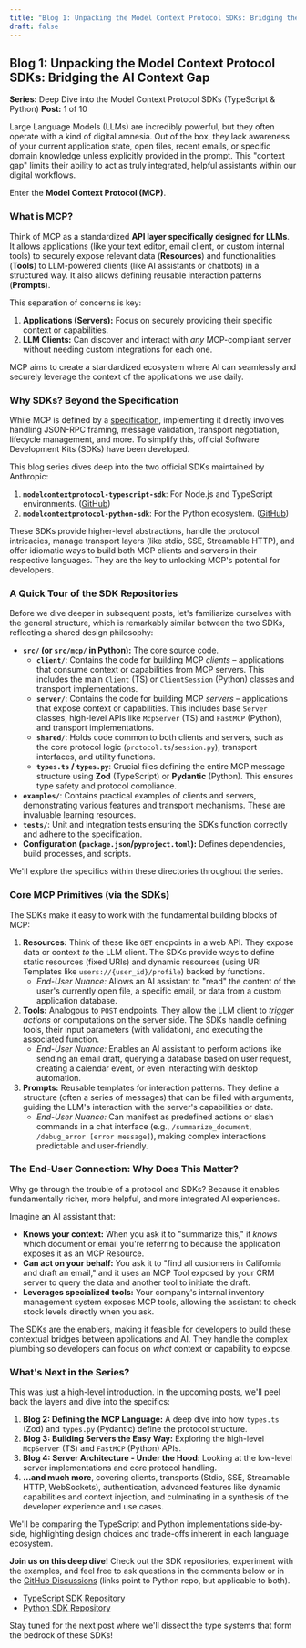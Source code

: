 ```yaml
---
title: "Blog 1: Unpacking the Model Context Protocol SDKs: Bridging the AI Context Gap"
draft: false
---
```

## Blog 1: Unpacking the Model Context Protocol SDKs: Bridging the AI Context Gap

**Series:** Deep Dive into the Model Context Protocol SDKs (TypeScript & Python)
**Post:** 1 of 10

Large Language Models (LLMs) are incredibly powerful, but they often operate with a kind of digital amnesia. Out of the box, they lack awareness of your current application state, open files, recent emails, or specific domain knowledge unless explicitly provided in the prompt. This "context gap" limits their ability to act as truly integrated, helpful assistants within our digital workflows.

Enter the **Model Context Protocol (MCP)**.

### What is MCP?

Think of MCP as a standardized **API layer specifically designed for LLMs**. It allows applications (like your text editor, email client, or custom internal tools) to securely expose relevant data (**Resources**) and functionalities (**Tools**) to LLM-powered clients (like AI assistants or chatbots) in a structured way. It also allows defining reusable interaction patterns (**Prompts**).

This separation of concerns is key:

1.  **Applications (Servers):** Focus on securely providing their specific context or capabilities.
2.  **LLM Clients:** Can discover and interact with *any* MCP-compliant server without needing custom integrations for each one.

MCP aims to create a standardized ecosystem where AI can seamlessly and securely leverage the context of the applications we use daily.

### Why SDKs? Beyond the Specification

While MCP is defined by a [specification](https://spec.modelcontextprotocol.io/), implementing it directly involves handling JSON-RPC framing, message validation, transport negotiation, lifecycle management, and more. To simplify this, official Software Development Kits (SDKs) have been developed.

This blog series dives deep into the two official SDKs maintained by Anthropic:

1.  **`modelcontextprotocol-typescript-sdk`**: For Node.js and TypeScript environments. ([GitHub](https://github.com/modelcontextprotocol/typescript-sdk))
2.  **`modelcontextprotocol-python-sdk`**: For the Python ecosystem. ([GitHub](https://github.com/modelcontextprotocol/python-sdk))

These SDKs provide higher-level abstractions, handle the protocol intricacies, manage transport layers (like stdio, SSE, Streamable HTTP), and offer idiomatic ways to build both MCP clients and servers in their respective languages. They are the key to unlocking MCP's potential for developers.

### A Quick Tour of the SDK Repositories

Before we dive deeper in subsequent posts, let's familiarize ourselves with the general structure, which is remarkably similar between the two SDKs, reflecting a shared design philosophy:

*   **`src/` (or `src/mcp/` in Python):** The core source code.
    *   **`client/`**: Contains the code for building MCP *clients* – applications that consume context or capabilities from MCP servers. This includes the main `Client` (TS) or `ClientSession` (Python) classes and transport implementations.
    *   **`server/`**: Contains the code for building MCP *servers* – applications that expose context or capabilities. This includes base `Server` classes, high-level APIs like `McpServer` (TS) and `FastMCP` (Python), and transport implementations.
    *   **`shared/`**: Holds code common to both clients and servers, such as the core protocol logic (`protocol.ts`/`session.py`), transport interfaces, and utility functions.
    *   **`types.ts` / `types.py`**: Crucial files defining the entire MCP message structure using **Zod** (TypeScript) or **Pydantic** (Python). This ensures type safety and protocol compliance.
*   **`examples/`**: Contains practical examples of clients and servers, demonstrating various features and transport mechanisms. These are invaluable learning resources.
*   **`tests/`**: Unit and integration tests ensuring the SDKs function correctly and adhere to the specification.
*   **Configuration (`package.json`/`pyproject.toml`):** Defines dependencies, build processes, and scripts.

We'll explore the specifics within these directories throughout the series.

### Core MCP Primitives (via the SDKs)

The SDKs make it easy to work with the fundamental building blocks of MCP:

1.  **Resources:** Think of these like `GET` endpoints in a web API. They expose data or context *to* the LLM client. The SDKs provide ways to define static resources (fixed URIs) and dynamic resources (using URI Templates like `users://{user_id}/profile`) backed by functions.
    *   *End-User Nuance:* Allows an AI assistant to "read" the content of the user's currently open file, a specific email, or data from a custom application database.
2.  **Tools:** Analogous to `POST` endpoints. They allow the LLM client to *trigger actions* or computations on the server side. The SDKs handle defining tools, their input parameters (with validation), and executing the associated function.
    *   *End-User Nuance:* Enables an AI assistant to perform actions like sending an email draft, querying a database based on user request, creating a calendar event, or even interacting with desktop automation.
3.  **Prompts:** Reusable templates for interaction patterns. They define a structure (often a series of messages) that can be filled with arguments, guiding the LLM's interaction with the server's capabilities or data.
    *   *End-User Nuance:* Can manifest as predefined actions or slash commands in a chat interface (e.g., `/summarize_document`, `/debug_error [error message]`), making complex interactions predictable and user-friendly.

### The End-User Connection: Why Does This Matter?

Why go through the trouble of a protocol and SDKs? Because it enables fundamentally richer, more helpful, and more integrated AI experiences.

Imagine an AI assistant that:

*   **Knows your context:** When you ask it to "summarize this," it *knows* which document or email you're referring to because the application exposes it as an MCP Resource.
*   **Can act on your behalf:** You ask it to "find all customers in California and draft an email," and it uses an MCP Tool exposed by your CRM server to query the data and another tool to initiate the draft.
*   **Leverages specialized tools:** Your company's internal inventory management system exposes MCP tools, allowing the assistant to check stock levels directly when you ask.

The SDKs are the enablers, making it feasible for developers to build these contextual bridges between applications and AI. They handle the complex plumbing so developers can focus on *what* context or capability to expose.

### What's Next in the Series?

This was just a high-level introduction. In the upcoming posts, we'll peel back the layers and dive into the specifics:

1.  **Blog 2: Defining the MCP Language:** A deep dive into how `types.ts` (Zod) and `types.py` (Pydantic) define the protocol structure.
2.  **Blog 3: Building Servers the Easy Way:** Exploring the high-level `McpServer` (TS) and `FastMCP` (Python) APIs.
3.  **Blog 4: Server Architecture - Under the Hood:** Looking at the low-level server implementations and core protocol handling.
4.  **...and much more**, covering clients, transports (Stdio, SSE, Streamable HTTP, WebSockets), authentication, advanced features like dynamic capabilities and context injection, and culminating in a synthesis of the developer experience and use cases.

We'll be comparing the TypeScript and Python implementations side-by-side, highlighting design choices and trade-offs inherent in each language ecosystem.

**Join us on this deep dive!** Check out the SDK repositories, experiment with the examples, and feel free to ask questions in the comments below or in the [GitHub Discussions](https://github.com/modelcontextprotocol/python-sdk/discussions) (links point to Python repo, but applicable to both).

*   [TypeScript SDK Repository](https://github.com/modelcontextprotocol/typescript-sdk)
*   [Python SDK Repository](https://github.com/modelcontextprotocol/python-sdk)

Stay tuned for the next post where we'll dissect the type systems that form the bedrock of these SDKs!
